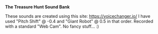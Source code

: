 **The Treasure Hunt Sound Bank**

These sounds are created using this site: https://voicechanger.io/
I have used "Pitch Shift" @ -0.4 and "Giant Robot" @ 0.5 in that order.
Recorded with a standard "Web Cam". No fancy stuff... :)
